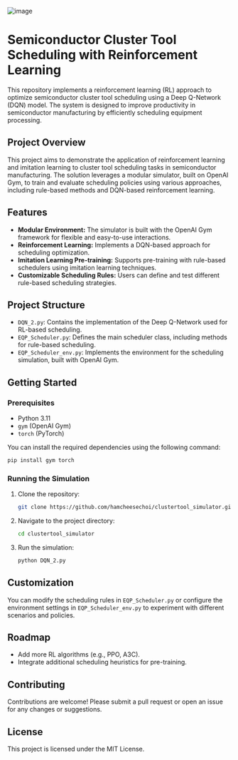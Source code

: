 ![image](https://github.com/user-attachments/assets/a41daa95-e106-4f3d-ac2d-91adf00876ad)


# Semiconductor Cluster Tool Scheduling with Reinforcement Learning

This repository implements a reinforcement learning (RL) approach to optimize semiconductor cluster tool scheduling using a Deep Q-Network (DQN) model. The system is designed to improve productivity in semiconductor manufacturing by efficiently scheduling equipment processing.

## Project Overview

This project aims to demonstrate the application of reinforcement learning and imitation learning to cluster tool scheduling tasks in semiconductor manufacturing. The solution leverages a modular simulator, built on OpenAI Gym, to train and evaluate scheduling policies using various approaches, including rule-based methods and DQN-based reinforcement learning.

## Features

- **Modular Environment:** The simulator is built with the OpenAI Gym framework for flexible and easy-to-use interactions.
- **Reinforcement Learning:** Implements a DQN-based approach for scheduling optimization.
- **Imitation Learning Pre-training:** Supports pre-training with rule-based schedulers using imitation learning techniques.
- **Customizable Scheduling Rules:** Users can define and test different rule-based scheduling strategies.

## Project Structure

- `DQN_2.py`: Contains the implementation of the Deep Q-Network used for RL-based scheduling.
- `EQP_Scheduler.py`: Defines the main scheduler class, including methods for rule-based scheduling.
- `EQP_Scheduler_env.py`: Implements the environment for the scheduling simulation, built with OpenAI Gym.

## Getting Started

### Prerequisites

- Python 3.11
- `gym` (OpenAI Gym)
- `torch` (PyTorch)

You can install the required dependencies using the following command:

```bash
pip install gym torch
```

### Running the Simulation

1. Clone the repository:
   ```bash
   git clone https://github.com/hamcheesechoi/clustertool_simulator.git
   ```
2. Navigate to the project directory:
   ```bash
   cd clustertool_simulator
   ```
3. Run the simulation:
   ```bash
   python DQN_2.py
   ```

## Customization

You can modify the scheduling rules in `EQP_Scheduler.py` or configure the environment settings in `EQP_Scheduler_env.py` to experiment with different scenarios and policies.

## Roadmap

- Add more RL algorithms (e.g., PPO, A3C).
- Integrate additional scheduling heuristics for pre-training.

## Contributing

Contributions are welcome! Please submit a pull request or open an issue for any changes or suggestions.

## License

This project is licensed under the MIT License.
